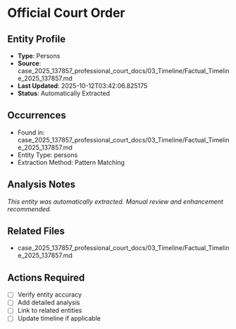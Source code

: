 # Official Court Order

## Entity Profile
- **Type**: Persons
- **Source**: case_2025_137857_professional_court_docs/03_Timeline/Factual_Timeline_2025_137857.md
- **Last Updated**: 2025-10-12T03:42:06.825175
- **Status**: Automatically Extracted

## Occurrences
- Found in: case_2025_137857_professional_court_docs/03_Timeline/Factual_Timeline_2025_137857.md
- Entity Type: persons
- Extraction Method: Pattern Matching

## Analysis Notes
*This entity was automatically extracted. Manual review and enhancement recommended.*

## Related Files
- case_2025_137857_professional_court_docs/03_Timeline/Factual_Timeline_2025_137857.md

## Actions Required
- [ ] Verify entity accuracy
- [ ] Add detailed analysis
- [ ] Link to related entities
- [ ] Update timeline if applicable
